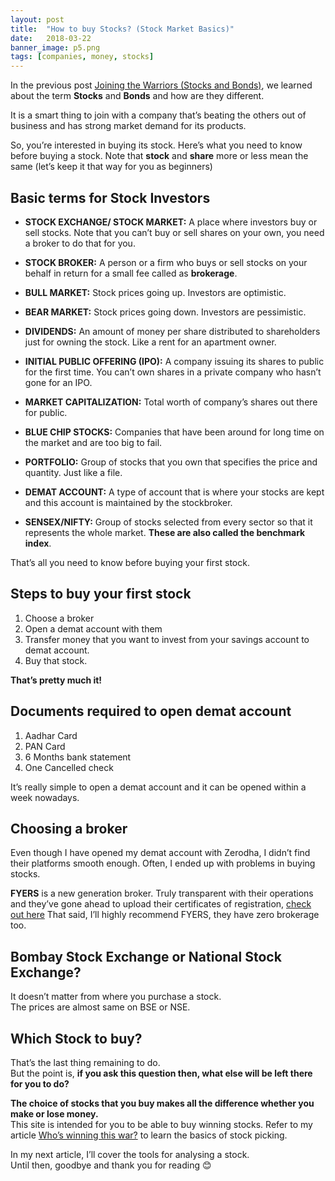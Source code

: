 ```yaml
---
layout: post
title:  "How to buy Stocks? (Stock Market Basics)"
date:   2018-03-22
banner_image: p5.png
tags: [companies, money, stocks]
---
```


In the previous post [Joining the Warriors (Stocks and Bonds)](https://investingknights.com/2018/03/18/joining-the-warriers/), we learned about the term **Stocks** and **Bonds** and how are they different.

It is a smart thing to join with a company that’s beating the others out of business and has strong market demand for its products.

So, you’re interested in buying its stock. Here’s what you need to know before buying a stock. Note that **stock** and **share** more or less mean the same (let’s keep it that way for you as beginners)
<!--more-->
## Basic terms for Stock Investors
- **STOCK EXCHANGE/ STOCK MARKET:** A place where investors buy or sell stocks. Note that you can’t buy or sell shares on your own, you need a broker to do that for you.

- **STOCK BROKER:** A person or a firm who buys or sell stocks on your behalf in return for a small fee called as **brokerage**.

- **BULL MARKET:** Stock prices going up. Investors are optimistic.

- **BEAR MARKET:** Stock prices going down. Investors are pessimistic.

- **DIVIDENDS:** An amount of money per share distributed to shareholders just for owning the stock. Like a rent for an apartment owner.

- **INITIAL PUBLIC OFFERING (IPO):** A company issuing its shares to public for the first time. You can’t own shares in a private company who hasn’t gone for an IPO.

- **MARKET CAPITALIZATION:** Total worth of company’s shares out there for public.

- **BLUE CHIP STOCKS:** Companies that have been around for long time on the market and are too big to fail.

- **PORTFOLIO:** Group of stocks that you own that specifies the price and quantity. Just like a file.

- **DEMAT ACCOUNT:** A type of account that is where your stocks are kept and this account is maintained by the stockbroker.

- **SENSEX/NIFTY:** Group of stocks selected from every sector so that it represents the whole market. **These are also called the benchmark index**.

That’s all you need to know before buying your first stock.

## Steps to buy your first stock
1. Choose a broker
2. Open a demat account with them
3. Transfer money that you want to invest from your savings account to demat account.
4. Buy that stock.

**That’s pretty much it!**

## Documents required to open demat account
1. Aadhar Card
2. PAN Card
3. 6 Months bank statement
4. One Cancelled check

It’s really simple to open a demat account and it can be opened within a week nowadays.

## Choosing a broker
Even though I have opened my demat account with Zerodha, I didn’t find their platforms smooth enough. Often, I ended up with problems in buying stocks. 

**FYERS** is a new generation broker. Truly transparent with their operations and they’ve gone ahead to upload their certificates of registration, [check out here](https://fyers.in/why-us/)
That said, I’ll highly recommend FYERS, they have zero brokerage too.

## Bombay Stock Exchange or National Stock Exchange?
It doesn’t matter from where you purchase a stock.<br/> 
The prices are almost same on BSE or NSE.

## Which Stock to buy?
That’s the last thing remaining to do.<br/>
But the point is, **if you ask this question then, what else will be left there for you to do?**<br/>

**The choice of stocks that you buy makes all the difference whether you make or lose money.**<br/>
This site is intended for you to be able to buy winning stocks. Refer to my article [Who’s winning this war?](https://investingknights.com/2018/03/15/who-is-winning-this-war/) to learn the basics of stock picking.<br/>

In my next article, I’ll cover the tools for analysing a stock.<br/>
Until then, goodbye and thank you for reading 😊
